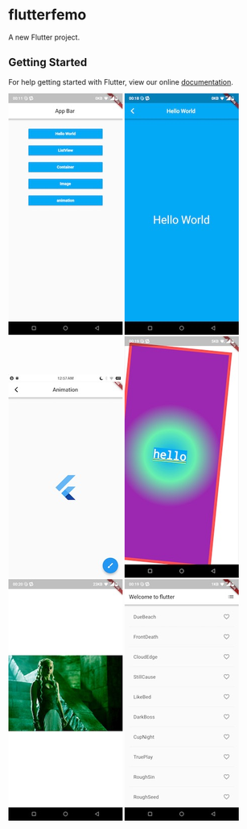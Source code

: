 # flutterfemo

A new Flutter project.

## Getting Started

For help getting started with Flutter, view our online
[documentation](https://flutter.io/).


![home.png](https://github.com/noiary/myflutter/blob/master/screenshots/home.jpeg)
![helloworld.png](https://github.com/noiary/myflutter/blob/master/screenshots/helloworld.jpeg)
![animation.png](https://github.com/noiary/myflutter/blob/master/screenshots/animation.jpeg)
![container.png](https://github.com/noiary/myflutter/blob/master/screenshots/container.jpeg)
![image.png](https://github.com/noiary/myflutter/blob/master/screenshots/image.jpeg)
![listview.png](https://github.com/noiary/myflutter/blob/master/screenshots/listview.jpeg)
